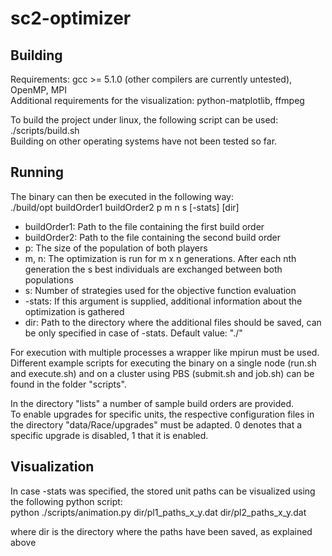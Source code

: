 # sc2-optimizer

## Building
Requirements: gcc >= 5.1.0 (other compilers are currently untested), OpenMP, MPI  
Additional requirements for the visualization: python-matplotlib, ffmpeg  

To build the project under linux, the following script can be used:  
./scripts/build.sh  
Building on other operating systems have not been tested so far.  

## Running
The binary can then be executed in the following way:  
./build/opt buildOrder1 buildOrder2 p m n s [-stats] [dir]  

* buildOrder1: Path to the file containing the first build order
* buildOrder2: Path to the file containing the second build order
* p: The size of the population of both players
* m, n: The optimization is run for m x n generations. After each nth generation the s best individuals are exchanged between both populations
* s: Number of strategies used for the objective function evaluation
* -stats: If this argument is supplied, additional information about the optimization is gathered
* dir: Path to the directory where the additional files should be saved, can be only specified in case of -stats. Default value: "./"

For execution with multiple processes a wrapper like mpirun must be used.  
Different example scripts for executing the binary on a single node (run.sh and execute.sh) and on a cluster using PBS (submit.sh and job.sh) can be found in the folder "scripts".

In the directory "lists" a number of sample build orders are provided.  
To enable upgrades for specific units, the respective configuration files in the directory "data/Race/upgrades" must be adapted. 0 denotes that a specific upgrade is disabled, 1 that it is enabled.  

## Visualization
In case -stats was specified, the stored unit paths can be visualized using the following python script:  
python ./scripts/animation.py dir/pl1_paths_x_y.dat dir/pl2_paths_x_y.dat  

where dir is the directory where the paths have been saved, as explained above  




